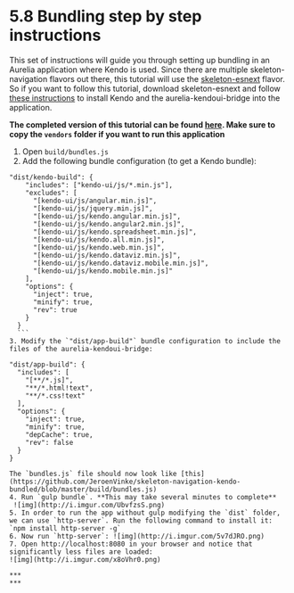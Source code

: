 # 5.8 Bundling step by step instructions
This set of instructions will guide you through setting up bundling in an Aurelia application where Kendo is used. Since there are multiple skeleton-navigation flavors out there, this tutorial will use the [skeleton-esnext](https://github.com/aurelia/skeleton-navigation/tree/master/skeleton-esnext) flavor. So if you want to follow this tutorial, download skeleton-esnext and follow [these instructions](https://aurelia-ui-toolkits.gitbooks.io/kendoui-sdk-installation/content/jspm_based-installation/kendoui_pro/using_%60vendors%60_folder.html) to install Kendo and the aurelia-kendoui-bridge into the application.

**The completed version of this tutorial can be found [here](https://github.com/JeroenVinke/skeleton-navigation-kendo-bundled). Make sure to copy the `vendors` folder if you want to run this application**

1. Open `build/bundles.js`
2. Add the following bundle configuration (to get a Kendo bundle):
  ```
  "dist/kendo-build": {
      "includes": ["kendo-ui/js/*.min.js"],
      "excludes": [
        "[kendo-ui/js/angular.min.js]",
        "[kendo-ui/js/jquery.min.js]",
        "[kendo-ui/js/kendo.angular.min.js]",
        "[kendo-ui/js/kendo.angular2.min.js]",
        "[kendo-ui/js/kendo.spreadsheet.min.js]",
        "[kendo-ui/js/kendo.all.min.js]",
        "[kendo-ui/js/kendo.web.min.js]",
        "[kendo-ui/js/kendo.dataviz.min.js]",
        "[kendo-ui/js/kendo.dataviz.mobile.min.js]",
        "[kendo-ui/js/kendo.mobile.min.js]"
      ],
      "options": {
        "inject": true,
        "minify": true,
        "rev": true
      }
    }
    ```
3. Modify the `"dist/app-build"` bundle configuration to include the files of the aurelia-kendoui-bridge:
  ```
    "dist/app-build": {
      "includes": [
        "[**/*.js]",
        "**/*.html!text",
        "**/*.css!text"
      ],
      "options": {
        "inject": true,
        "minify": true,
        "depCache": true,
        "rev": false
      }
    }
  ```
  The `bundles.js` file should now look like [this](https://github.com/JeroenVinke/skeleton-navigation-kendo-bundled/blob/master/build/bundles.js)
4. Run `gulp bundle`. **This may take several minutes to complete**
   ![img](http://i.imgur.com/UbvfzsS.png)
5. In order to run the app without gulp modifying the `dist` folder, we can use `http-server`. Run the following command to install it: `npm install http-server -g`
6. Now run `http-server`: ![img](http://i.imgur.com/5v7dJRO.png)
7. Open http://localhost:8080 in your browser and notice that significantly less files are loaded:
![img](http://i.imgur.com/x8oVhr0.png)

***
***